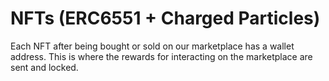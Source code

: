 # NFTs (ERC6551 + Charged Particles)

Each NFT after being bought or sold on our marketplace has a wallet address. This is where the rewards for interacting on the marketplace are sent and locked.

